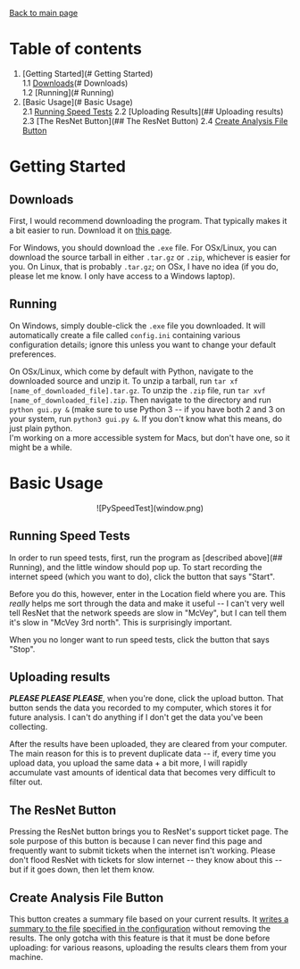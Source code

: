 [Back to main page](index.html)

# Table of contents

1. [Getting Started](# Getting Started)  
    1.1 [Downloads](# Downloads)  
    1.2 [Running](# Running)  
2. [Basic Usage](# Basic Usage)  
    2.1 [Running Speed Tests](##Running-Speed-Tests)
    2.2 [Uploading Results](## Uploading results)
    2.3 [The ResNet Button](## The ResNet Button)
    2.4 [Create Analysis File Button](##Create-Analysis-File-Button)

# Getting Started

## Downloads

First, I would recommend downloading the program.  That typically makes it a bit easier to run.  Download it on [this page](downloads).

For Windows, you should download the `.exe` file.  For OSx/Linux, you can download the source tarball in either `.tar.gz` or `.zip`, whichever is easier for you.  On Linux, that is probably `.tar.gz`; on OSx, I have no idea (if you do, please let me know.  I only have access to a Windows laptop).

## Running

On Windows, simply double-click the `.exe` file you downloaded.  It will automatically create a file called `config.ini` containing various configuration details; ignore this unless you want to change your default preferences.

On OSx/Linux, which come by default with Python, navigate to the downloaded source and unzip it.  To unzip a tarball, run `tar xf [name_of_downloaded_file].tar.gz`.  To unzip the `.zip` file, run `tar xvf [name_of_downloaded_file].zip`.  Then navigate to the directory and run `python gui.py &` (make sure to use Python 3 -- if you have both 2 and 3 on your system, run `python3 gui.py &`.  If you don't know what this means, do just plain python.  
I'm working on a more accessible system for Macs, but don't have one, so it might be a while.

# Basic Usage
<p align="center">
![PySpeedTest](window.png)
</p>

## Running Speed Tests

In order to run speed tests, first, run the program as [described above](## Running), and the little window should pop up.  To start recording the internet speed (which you want to do), click the button that says "Start".

Before you do this, however, enter in the Location field where you are.  This *really* helps me sort through the data and make it useful -- I can't very well tell ResNet that the network speeds are slow in "McVey", but I can tell them it's slow in "McVey 3rd north".  This is surprisingly important.

When you no longer want to run speed tests, click the button that says "Stop".

## Uploading results

***PLEASE PLEASE PLEASE***, when you're done, click the upload button.  That button sends the data you recorded to my computer, which stores it for future analysis.  I can't do anything if I don't get the data you've been collecting.

After the results have been uploaded, they are cleared from your computer.  The main reason for this is to prevent duplicate data -- if, every time you upload data, you upload the same data + a bit more, I will rapidly accumulate vast amounts of identical data that becomes very difficult to filter out.  

## The ResNet Button

Pressing the ResNet button brings you to ResNet's support ticket page.  The sole purpose of this button is because I can never find this page and frequently want to submit tickets when the internet isn't working.  Please don't flood ResNet with tickets for slow internet -- they know about this -- but if it goes down, then let them know.

## Create Analysis File Button

This button creates a summary file based on your current results.  It
[writes a summary to the file](https://github.com/mishaturnbull/PySpeedTest/issues/3)
[specified in the configuration](https://github.com/mishaturnbull/PySpeedTest/issues/5)
without removing the results.  The only gotcha with this feature is that it must be done before uploading: for various reasons, uploading the results clears them from your machine.




[downloads]: github.com/mishaturnbull/PySpeedTest/releases/latest